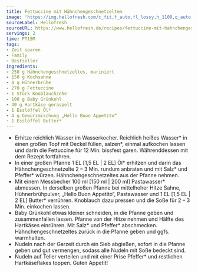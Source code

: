 ```yaml
---
title: Fettuccine mit Hähnchengeschnetzeltem
image: 'https://img.hellofresh.com/c_fit,f_auto,fl_lossy,h_1100,q_auto,w_2600/hellofresh_s3/image/fettuccine-mit-hahnchengeschnetzeltem-1825c73c.jpg'
sourceLabel: Hellofresh
sourceURL: https://www.hellofresh.de/recipes/fettuccine-mit-hahnchengeschnetzeltem-63282e9a2e888e71c201e0d7
servings: 2
time: PT15M
tags:
- Zeit sparen
- Family
- Bestseller
ingredients:
- 250 g Hähnchengeschnetzeltes, mariniert
- 150 g Kochsahne
- 4 g Hühnerbrühe
- 270 g Fettuccine
- 1 Stück Knoblauchzehe
- 100 g Baby Grünkohl
- 40 g Hartkäse geraspelt
- 1 Esslöffel Öl*
- 4 g Gewürzmischung „Hello Buon Appetito“
- 1 Esslöffel Butter*
---
```


- Erhitze reichlich Wasser im Wasserkocher.  ﻿Reichlich heißes Wasser﻿\* in einen großen Topf mit Deckel füllen, salzen\*, einmal aufkochen lassen und darin die Fettuccine für 12 Min. bissfest garen.  Währenddessen mit dem Rezept fortfahren.
- In einer großen Pfanne 1 EL  [1,5 EL | 2 EL] Öl\* erhitzen und darin das Hähnchengeschnetzelte 2 – 3 Min. rundum anbraten und mit Salz\* und Pfeffer\* würzen. Hähnchengeschnetzeltes aus der Pfanne nehmen.
- Mit einem Messbecher 100 ml [150 ml | 200 ml] Pastawasser\* abmessen.  In derselben großen Pfanne bei mittelhoher Hitze Sahne, Hühnerbrühpulver, „Hello Buon Appetito“, Pastawasser und 1 EL [1,5 EL | 2 EL] Butter\* verrühren. Knoblauch dazu pressen und die Soße für 2 – 3 Min. einkochen lassen.
- Baby Grünkohl etwas kleiner schneiden, in die Pfanne geben und zusammenfallen lassen.  Pfanne von der Hitze nehmen und Hälfte des Hartkäses einrühren. Mit Salz\* und Pfeffer\* abschmecken.  Hähnchengeschnetzeltes zurück in die Pfanne geben und ggfs. warmhalten.
- Nudeln nach der Garzeit durch ein Sieb abgießen, sofort in die Pfanne geben und gut vermengen, sodass alle Nudeln mit Soße bedeckt sind.
- Nudeln auf Teller verteilen und mit einer Prise Pfeffer\* und restlichen Hartkäseflakes toppen.  Guten Appetit!
